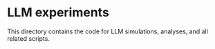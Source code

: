 # LLM experiments

This directory contains the code for LLM simulations, analyses, and all related scripts.
